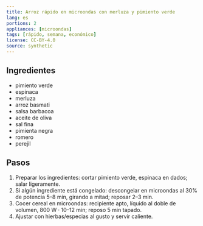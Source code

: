 ```yaml
---
title: Arroz rápido en microondas con merluza y pimiento verde
lang: es
portions: 2
appliances: [microondas]
tags: [rápido, semana, económico]
license: CC-BY-4.0
source: synthetic
---
```

## Ingredientes
- pimiento verde
- espinaca
- merluza
- arroz basmati
- salsa barbacoa
- aceite de oliva
- sal fina
- pimienta negra
- romero
- perejil

## Pasos
1. Preparar los ingredientes: cortar pimiento verde, espinaca en dados; salar ligeramente.
2. Si algún ingrediente está congelado: descongelar en microondas al 30% de potencia 5–8 min, girando a mitad; reposar 2–3 min.
3. Cocer cereal en microondas: recipiente apto, líquido al doble de volumen, 800 W · 10–12 min; reposo 5 min tapado.
4. Ajustar con hierbas/especias al gusto y servir caliente.
